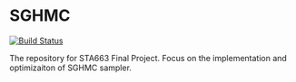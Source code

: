 # SGHMC

[![Build Status](https://travis-ci.org/JiajunSong629/SGHMC_sta663_finalproj.svg?branch=master)](https://travis-ci.org/JiajunSong629/SGHMC_sta663_finalproj)

The repository for STA663 Final Project. Focus on the implementation and optimizaiton of SGHMC sampler.